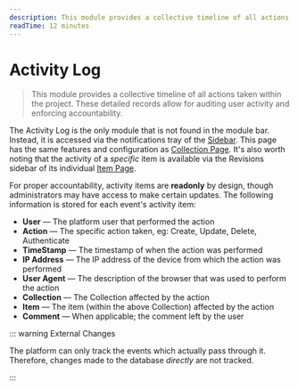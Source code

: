 ```yaml
---
description: This module provides a collective timeline of all actions taken within the project. These detailed records allow for auditing user activity and enforcing accountability.
readTime: 12 minutes
---
```


# Activity Log

> This module provides a collective timeline of all actions taken within the project. These detailed records allow for
> auditing user activity and enforcing accountability.

The Activity Log is the only module that is not found in the module bar. Instead, it is accessed via the notifications
tray of the [Sidebar](/app/overview#_4-sidebar). This page has the same features and configuration as
[Collection Page](/app/content/collections). It's also worth noting that the activity of a _specific_ item is available
via the Revisions sidebar of its individual [Item Page](/app/content/items).

For proper accountability, activity items are **readonly** by design, though administrators may have access to make
certain updates. The following information is stored for each event's activity item:

- **User** — The platform user that performed the action
- **Action** — The specific action taken, eg: Create, Update, Delete, Authenticate
- **TimeStamp** — The timestamp of when the action was performed
- **IP Address** — The IP address of the device from which the action was performed
- **User Agent** — The description of the browser that was used to perform the action
- **Collection** — The Collection affected by the action
- **Item** — The item (within the above Collection) affected by the action
- **Comment** — When applicable; the comment left by the user

::: warning External Changes

The platform can only track the events which actually pass through it. Therefore, changes made to the database
_directly_ are not tracked.

:::
